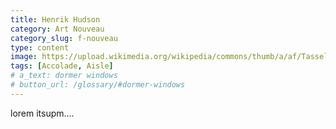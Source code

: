 ```yaml
---
title: Henrik Hudson
category: Art Nouveau
category_slug: f-nouveau
type: content
image: https://upload.wikimedia.org/wikipedia/commons/thumb/a/af/Tassel_House_stairway.JPG/800px-Tassel_House_stairway.JPG
tags: [Accolade, Aisle]
# a_text: dormer windows
# button_url: /glossary/#dormer-windows
---
```


lorem itsupm....
